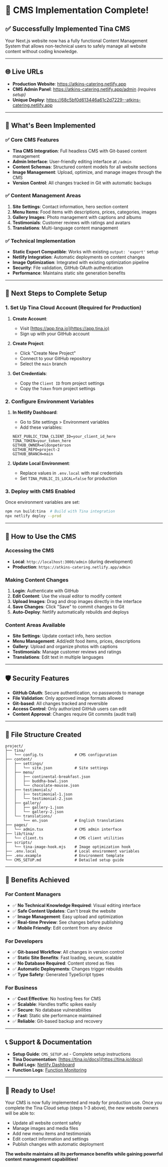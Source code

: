 # 🎉 CMS Implementation Complete!

## ✅ **Successfully Implemented Tina CMS**

Your Next.js website now has a fully functional Content Management System that allows non-technical users to safely manage all website content without coding knowledge.

---

## 🌐 **Live URLs**

- **Production Website**: https://atkins-catering.netlify.app
- **CMS Admin Panel**: https://atkins-catering.netlify.app/admin *(requires setup)*
- **Unique Deploy**: https://68c5bf0d613446a61c2d7229--atkins-catering.netlify.app

---

## 🚀 **What's Been Implemented**

### ✅ **Core CMS Features**
- **Tina CMS Integration**: Full headless CMS with Git-based content management
- **Admin Interface**: User-friendly editing interface at `/admin`
- **Content Schemas**: Structured content models for all website sections
- **Image Management**: Upload, optimize, and manage images through the CMS
- **Version Control**: All changes tracked in Git with automatic backups

### ✅ **Content Management Areas**
1. **Site Settings**: Contact information, hero section content
2. **Menu Items**: Food items with descriptions, prices, categories, images
3. **Gallery Images**: Photo management with captions and albums
4. **Testimonials**: Customer reviews with ratings and avatars
5. **Translations**: Multi-language content management

### ✅ **Technical Implementation**
- **Static Export Compatible**: Works with existing `output: 'export'` setup
- **Netlify Integration**: Automatic deployments on content changes
- **Image Optimization**: Integrated with existing optimization pipeline
- **Security**: File validation, GitHub OAuth authentication
- **Performance**: Maintains static site generation benefits

---

## 🔧 **Next Steps to Complete Setup**

### **1. Set Up Tina Cloud Account** (Required for Production)

1. **Create Account**:
   - Visit [https://app.tina.io](https://app.tina.io)
   - Sign up with your GitHub account

2. **Create Project**:
   - Click "Create New Project"
   - Connect to your GitHub repository
   - Select the `main` branch

3. **Get Credentials**:
   - Copy the `Client ID` from project settings
   - Copy the `Token` from project settings

### **2. Configure Environment Variables**

1. **In Netlify Dashboard**:
   - Go to Site settings > Environment variables
   - Add these variables:
   ```
   NEXT_PUBLIC_TINA_CLIENT_ID=your_client_id_here
   TINA_TOKEN=your_token_here
   GITHUB_OWNER=eldonpeterson
   GITHUB_REPO=project-2
   GITHUB_BRANCH=main
   ```

2. **Update Local Environment**:
   - Replace values in `.env.local` with real credentials
   - Set `TINA_PUBLIC_IS_LOCAL=false` for production

### **3. Deploy with CMS Enabled**

Once environment variables are set:
```bash
npm run build:tina  # Build with Tina integration
npx netlify deploy --prod
```

---

## 📖 **How to Use the CMS**

### **Accessing the CMS**
- **Local**: `http://localhost:3000/admin` (during development)
- **Production**: `https://atkins-catering.netlify.app/admin`

### **Making Content Changes**
1. **Login**: Authenticate with GitHub
2. **Edit Content**: Use the visual editor to modify content
3. **Upload Images**: Drag and drop images directly in the interface
4. **Save Changes**: Click "Save" to commit changes to Git
5. **Auto-Deploy**: Netlify automatically rebuilds and deploys

### **Content Areas Available**
- **Site Settings**: Update contact info, hero section
- **Menu Management**: Add/edit food items, prices, descriptions
- **Gallery**: Upload and organize photos with captions
- **Testimonials**: Manage customer reviews and ratings
- **Translations**: Edit text in multiple languages

---

## 🛡️ **Security Features**

- **GitHub OAuth**: Secure authentication, no passwords to manage
- **File Validation**: Only approved image formats allowed
- **Git-based**: All changes tracked and reversible
- **Access Control**: Only authorized GitHub users can edit
- **Content Approval**: Changes require Git commits (audit trail)

---

## 📁 **File Structure Created**

```
project/
├── tina/
│   └── config.ts              # CMS configuration
├── content/
│   ├── settings/
│   │   └── site.json          # Site settings
│   ├── menu/
│   │   ├── continental-breakfast.json
│   │   ├── buddha-bowl.json
│   │   └── chocolate-mousse.json
│   ├── testimonials/
│   │   ├── testimonial-1.json
│   │   └── testimonial-2.json
│   ├── gallery/
│   │   ├── gallery-1.json
│   │   └── gallery-2.json
│   └── translations/
│       └── en.json            # English translations
├── pages/
│   └── admin.tsx              # CMS admin interface
├── lib/tina/
│   └── client.ts              # CMS client utilities
├── scripts/
│   └── tina-image-hook.mjs    # Image optimization hook
├── .env.local                 # Local environment variables
├── .env.example               # Environment template
└── CMS_SETUP.md               # Detailed setup guide
```

---

## 🎯 **Benefits Achieved**

### **For Content Managers**
- ✅ **No Technical Knowledge Required**: Visual editing interface
- ✅ **Safe Content Updates**: Can't break the website
- ✅ **Image Management**: Easy upload and optimization
- ✅ **Real-time Preview**: See changes before publishing
- ✅ **Mobile Friendly**: Edit content from any device

### **For Developers**
- ✅ **Git-based Workflow**: All changes in version control
- ✅ **Static Site Benefits**: Fast loading, secure, scalable
- ✅ **No Database Required**: Content stored as files
- ✅ **Automatic Deployments**: Changes trigger rebuilds
- ✅ **Type Safety**: Generated TypeScript types

### **For Business**
- ✅ **Cost Effective**: No hosting fees for CMS
- ✅ **Scalable**: Handles traffic spikes easily
- ✅ **Secure**: No database vulnerabilities
- ✅ **Fast**: Static site performance maintained
- ✅ **Reliable**: Git-based backup and recovery

---

## 📞 **Support & Documentation**

- **Setup Guide**: `CMS_SETUP.md` - Complete setup instructions
- **Tina Documentation**: [https://tina.io/docs](https://tina.io/docs)
- **Build Logs**: [Netlify Dashboard](https://app.netlify.com/projects/atkins-catering)
- **Function Logs**: [Function Monitoring](https://app.netlify.com/projects/atkins-catering/logs/functions)

---

## 🎉 **Ready to Use!**

Your CMS is now fully implemented and ready for production use. Once you complete the Tina Cloud setup (steps 1-3 above), the new website owners will be able to:

- Update all website content safely
- Manage images and media files
- Add new menu items and testimonials
- Edit contact information and settings
- Publish changes with automatic deployment

**The website maintains all its performance benefits while gaining powerful content management capabilities!**
